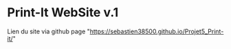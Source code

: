 # Print-It WebSite v.1
Lien du site via github page 
"https://sebastien38500.github.io/Projet5_Print-it/"
